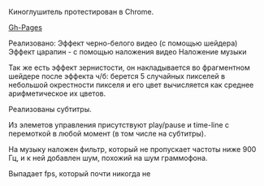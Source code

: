 Киноглушитель протестирован в Chrome.

[Gh-Pages]('https://yuriy-baranov.github.io/homework-3/')

Реализовано:
Эффект черно-белого видео (с помощью шейдера)
Эффект царапин - с помощью наложения видео
Наложение музыки

Так же есть эффект зернистости, он накладывается во фрагментном шейдере после эффекта ч/б: берется 5 случайных пикселей в небольшой окрестности пикселя и его цвет вычисляется как среднее арифметическое их цветов.

Реализованы субтитры.

Из элеметов управления присутствуют play/pause и time-line с перемоткой в любой момент (в том числе на субтитры).

На музыку наложен фильтр, который не пропускает частоты ниже 900 Гц, и к ней добавлен шум, похожий на шум граммофона.

Выпадает fps, который почти никогда не 